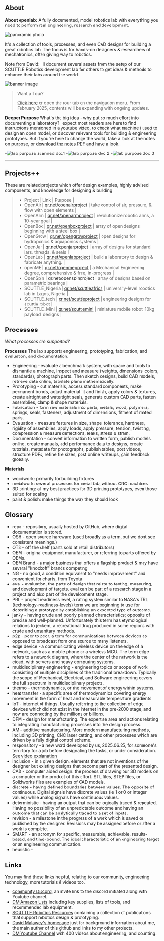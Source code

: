 ## About
**About openlab:** A fully documented, model robotics lab with everything you need to perform real engineering, research and development.

![panoramic photo](img/img_pano2.jpg)

It's a collection of tools, processes, and even CAD designs for building a great robotics lab.  The focus is for hands-on designers & researchers of mechatronics, often giving way to robotics. 

Note from David: I'll document several assets from the setup of our SCUTTLE Robotics development lab for others to get ideas & methods to enhance their labs around the world.

![banner image](img/banner.jpg)

>
> Want a Tour?
>
> [Click here](tour) or open the tour tab on the navigation menu.  From February 2025, contents will be expanding with ongoing updates.
> 

**Deeper Purpose**
What's the big idea - why put so much effort into documenting a laboratory? I expect most readers are here to find instructions mentioned in a youtube video, to check what machine I used to design an open model, or discover relevant tools for building & engineering prototypes.  But if you're here to change the world, take a look at the notes on purpose, or [download the notes PDF](/docs) and have a look.

-![lab purpose scanned doc1](img/lab_purpose1.jpg)
-![lab purpose doc 2](img/lab_purpose2.jpg)
-![lab purpose doc 3](img/lab_purpose3.jpg)

---

## Projects++
These are related projects which offer design examples, highly advised components, and knowledge for designing & building

>
> * Project | Link | Purpose | 
> * OpenAir | [qr.net/openairproject](https://qr.net/openairproject) | take control of air, pressure, & flow with open elements | 
> * OpenArm | [qr.net/openarmproject](https://qr.net/openarmproject) | revolutionize robotic arms, a 10-year goal | 
> * OpenBox | [qr.net/openboxproject](https://qr.net/openboxproject) | array of open designs beginning with a steel box | 
> * OpenGrow | [qr.net/opengrowproject](https://qr.net/opengrowproject) | open designs for hydroponics & aquaponics systems | 
> * OpenJar | [qr.net/openjarproject](https://qr.net/openjarproject) | array of designs for standard jars, threads, & seals | 
> * OpenLab | [qr.net/openlabproject](https://qr.net/openlabproject) | build a laboratory to design & fabricate anything. |
> * openME | [qr.net/openmeproject](https://qr.net/openmeproject) | a Mechanical Engineering degree, comprehensive & free, in-progress | 
> * OpenSpin | [qr.net/openspinproject](https://qr.net/openspinproject) | array of designs based on parametric bearings | 
> * SCUTTLE_Nigeria | [qr.net/scuttleafrica](https://qr.net/scuttleafrica) | university-level robotics lab in Lagos, Nigeria |
> * SCUTTLE_tech | [qr.net/scuttleproject](https://qr.net/scuttleproject) | engineering designs for scuttle robot |
> * SCUTTLE_Mini | [qr.net/scuttlemini](https://qr.net/scuttlemini) | miniature mobile robot, 10kg payload, designs |
>


## Processes
_What processes are supported?_

**Processes** The lab supports engineering, prototyping, fabrication, and evaluation, and documentation.
* Engineering - evaluate a benchmark system, with space and tools to dismantle a machine, inspect and measure (weights, dimensions, colors, standards), photograph parts.  Then sketch designs, build CAD models, retrieve data online, tabulate plans mathematically.
* Prototyping - cut materials, access standard components, make permanent bonds, adjust material fit and finish, apply colors & textures, create airtight and watertight seals, generate custom CAD parts, fasten assemblies, clamp & shape materials.
* Fabrication - form raw materials into parts, metals, wood, polymers, springs, seals, fasteners, adjustment of dimensions, fitment of mated parts.
* Evaluation - measure features in size, shape, tolerance, hardness, rigidity of assemblies, apply loads, apply pressure, tension, twisting, compression & measure deflections, leaks, stress & strain.
* Documentation - convert information to written form, publish models online, create manuals, add performance data to designs, create tutorials, metadata for photographs, publish tables, post videos, structure PDFs, refine file sizes, post online writeups, gain feedback globally. 

**Materials**
* woodwork: primarily for building fixtures
* metalwork: several processes for metal fab, without CNC machines
* 3D printing: all my best practices for 3D printing prototypes, even those suited for scaling
* paint & polish: make things the way they should look

## Glossary
* repo - repository, usually hosted by GitHub, where digital documentation is stored.
* OSH - open source hardware (used broadly as a term, but we dont see consistent meanings.)
* OTS - off the shelf (parts sold at retail distributors)
* OEM - original equipment manufacturer, or referring to parts offered by OEMs.
* OEM Brand - a major business that offers a flagship product & may have several "knockoff" brands competing
* NG - no good, a condition equivalent to "needs improvement" and convenient for charts, from Toyota
* eval - evaluation, the parts of design that relate to testing, measuring, and development of targets.  eval can be part of a research stage in a project and also part of the development stage.
* PRL - project readiness level, a rating system similar to NASA's TRL (technology-readiness-levels) term we are beginning to use for describing a prototype by establishing an expected type of outcome.
* janky - having crude and poorly planned characteristics; opposite of precise and well-planned.  Unfortunately this term has etymological relations to jenkem, a recreational drug produced in some regions with crude and unsanitary methods.
* p2p - peer to peer.  a term for communications between devices as opposed to broadcast from one source to many listeners.
* edge device - a communicating wireless device on the edge of a network, such as a mobile phone or a wireless MCU.  The term edge refers to a network diagram, where the center of the network is the cloud, with servers and heavy computing systems.
* multidisciplinary engineering - engineering topics or scope of work consisting of multiple disciplines of the traditional breakdown.  Typically the scope of Mechanical, Electrical, and Software engineering covers the full spectrum in multidisciplinary projects.
* thermo - thermodynamics, or the movement of energy within systems.
* heat transfer - a specific area of thermodynamics covering energy movement in the form of heat and measurable temperature gradients
* IoT - internet of things.  Usually referring to the collection of edge devices which did not exist in the internet in the pre-2000 stage, and now are connecting by the millions or billions.
* DFM - design for manufacturing.  The expertise area and actions relating to integrating manufacturing processes into the design process.
* AM - additive manufacturing.  More modern manufacturing methods, including 3D printing, CNC laser cutting, and other processes which are driven by a fully digital control scheme.
* responsitory - a new word developed by us, 2025.06.25, for someone's terrirtory for a job before designating the tasks, or under consideration.  [See video explanation](https://youtube.com/shorts/bYQpxxtLAJ8)
* inclusion - in a given design, elements that are not inventions of the designer but existing designs that become part of the presented design.
* CAD - computer aided design.  the process of drawing our 3D models on a computer or the product of this effort.  STL files, STEP files, or Solidworks files are examples of CAD models.
* discrete - having defined boundaries between values.  The opposite of continuous.  Digital signals have discrete values (ie 1 or 0 or integer values) while analog signals have continuous values.
* deterministic - having an output that can be logically traced & repeated. Having no possibility of an unpredictable outcome and having an outcome that can be analytically traced to a set of inputs.
* revision - a milestone in the progress of a work which is saved or published by the designer.  Revisions may be assigned before or after a work is complete.
* SMART - an acronym for specific, measurable, achievable, results-based, and time-bound. The ideal characteristic of an engineering target or an engineering communication.
* heuristic -  

## Links
You may find these links helpful, relating to our community, engineering technology, more tutorials & videos too. 

* [community Discord](https://discord.gg/Napn9mhd43), an invite link to the discord initiated along with Youtube channel.
* [DM Amazon Lists](https://www.amazon.com/shop/davidmalawey) including key supplies, lists of tools, and recommended lab equipment.
* [SCUTTLE Robotics Resources](https://www.scuttlerobot.org/resources/) containing a collection of publications that support robotics design & prototyping.
* [David Malawey's homepage](https://davidmalawey.com) just for background information about me, the main author of this github and links to my other projects.
* [DM Youtube Channel](https://www.youtube.com/@davidmalawey) with 400 videos about engineering, and counting.
